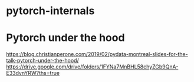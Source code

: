 # pytorch-internals

# Pytorch under the hood
https://blog.christianperone.com/2019/02/pydata-montreal-slides-for-the-talk-pytorch-under-the-hood/
https://drive.google.com/drive/folders/1FYNa7MnBHL58chyZGb9QnA-E33dvnYRW?ths=true
